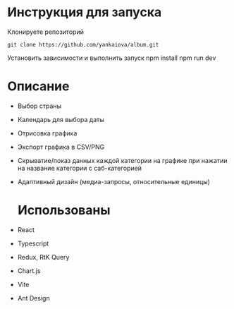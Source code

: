 # Инструкция для запуска
Клонируете репозиторий
```
git clone https://github.com/yankaiova/album.git
```
Установить зависимости и выполнить запуск
npm install
npm run dev

# Описание
- Выбор страны
- Календарь для выбора даты
- Отрисовка графика
- Экспорт графика в CSV/PNG
- Скрыватие/показ данных каждой категории на графике при нажатии на название категории с саб-категорией
- Адаптивный дизайн (медиа-запросы, относительные единицы)

  # Использованы
- React
- Typescript
- Redux, RtK Query
- Chart.js
- Vite
- Ant Design
